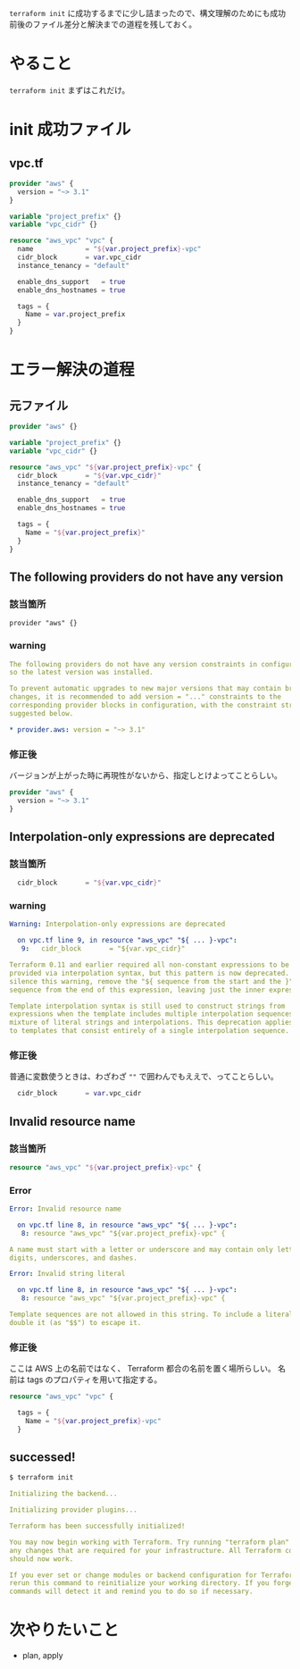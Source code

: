 `terraform init` に成功するまでに少し詰まったので、構文理解のためにも成功前後のファイル差分と解決までの道程を残しておく。

# やること

`terraform init` まずはこれだけ。

# init 成功ファイル

## vpc.tf

```tf
provider "aws" {
  version = "~> 3.1"
}

variable "project_prefix" {}
variable "vpc_cidr" {}

resource "aws_vpc" "vpc" {
  name             = "${var.project_prefix}-vpc"
  cidr_block       = var.vpc_cidr
  instance_tenancy = "default"

  enable_dns_support   = true
  enable_dns_hostnames = true

  tags = {
    Name = var.project_prefix
  }
}
```

# エラー解決の道程

## 元ファイル

```tf
provider "aws" {}

variable "project_prefix" {}
variable "vpc_cidr" {}

resource "aws_vpc" "${var.project_prefix}-vpc" {
  cidr_block       = "${var.vpc_cidr}"
  instance_tenancy = "default"

  enable_dns_support   = true
  enable_dns_hostnames = true

  tags = {
    Name = "${var.project_prefix}"
  }
}
```

## The following providers do not have any version

### 該当箇所

```t
provider "aws" {}
```

### warning

```yml
The following providers do not have any version constraints in configuration,
so the latest version was installed.

To prevent automatic upgrades to new major versions that may contain breaking
changes, it is recommended to add version = "..." constraints to the
corresponding provider blocks in configuration, with the constraint strings
suggested below.

* provider.aws: version = "~> 3.1"
```

### 修正後

バージョンが上がった時に再現性がないから、指定しとけよってことらしい。

```tf
provider "aws" {
  version = "~> 3.1"
}
```

## Interpolation-only expressions are deprecated

### 該当箇所

```tf
  cidr_block       = "${var.vpc_cidr}"
```

### warning

```yml
Warning: Interpolation-only expressions are deprecated

  on vpc.tf line 9, in resource "aws_vpc" "${ ... }-vpc":
   9:   cidr_block       = "${var.vpc_cidr}"

Terraform 0.11 and earlier required all non-constant expressions to be
provided via interpolation syntax, but this pattern is now deprecated. To
silence this warning, remove the "${ sequence from the start and the }"
sequence from the end of this expression, leaving just the inner expression.

Template interpolation syntax is still used to construct strings from
expressions when the template includes multiple interpolation sequences or a
mixture of literal strings and interpolations. This deprecation applies only
to templates that consist entirely of a single interpolation sequence.
```

### 修正後

普通に変数使うときは、わざわざ `""` で囲わんでもええで、ってことらしい。

```tf
  cidr_block       = var.vpc_cidr
```

## Invalid resource name

### 該当箇所

```tf
resource "aws_vpc" "${var.project_prefix}-vpc" {
```

### Error

```yml
Error: Invalid resource name

  on vpc.tf line 8, in resource "aws_vpc" "${ ... }-vpc":
   8: resource "aws_vpc" "${var.project_prefix}-vpc" {

A name must start with a letter or underscore and may contain only letters,
digits, underscores, and dashes.

Error: Invalid string literal

  on vpc.tf line 8, in resource "aws_vpc" "${ ... }-vpc":
   8: resource "aws_vpc" "${var.project_prefix}-vpc" {

Template sequences are not allowed in this string. To include a literal "$",
double it (as "$$") to escape it.
```

### 修正後

ここは AWS 上の名前ではなく、 Terraform 都合の名前を置く場所らしい。
名前は tags のプロパティを用いて指定する。

```tf
resource "aws_vpc" "vpc" {

  tags = {
    Name = "${var.project_prefix}-vpc"
  }
```

## successed!

```bash
$ terraform init
```

```yml
Initializing the backend...

Initializing provider plugins...

Terraform has been successfully initialized!

You may now begin working with Terraform. Try running "terraform plan" to see
any changes that are required for your infrastructure. All Terraform commands
should now work.

If you ever set or change modules or backend configuration for Terraform,
rerun this command to reinitialize your working directory. If you forget, other
commands will detect it and remind you to do so if necessary.
```

# 次やりたいこと

- plan, apply
